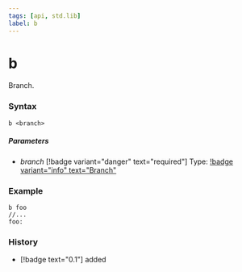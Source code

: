 ```yaml
---
tags: [api, std.lib]
label: b
---
```

# b
Branch.
### Syntax
```
b <branch>
```
##### Parameters
- *branch* [!badge variant="danger" text="required"] Type: [!badge variant="info" text="Branch"](/api-docs/datatypes/#branch)
### Example
```
b foo
//...
foo:
```
### History
- [!badge text="0.1"] added
